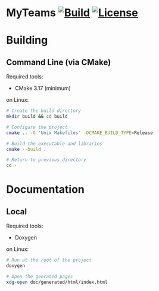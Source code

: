 MyTeams
[![Build](https://img.shields.io/github/workflow/status/MisterPeModder/MyTeams/CI)](https://github.com/MisterPeModder/MyTeams/actions/workflows/ci.yml)
[![License](https://img.shields.io/github/license/MisterPeModder/MyTeams)](https://github.com/MisterPeModder/MyTeams)
====

# Building

## Command Line (via CMake)

Required tools:
- CMake 3.17 (minimum)

on Linux:
```sh
# Create the build directory
mkdir build && cd build 

# Configure the project
cmake .. -G 'Unix Makefiles' -DCMAKE_BUILD_TYPE=Release

# Build the executable and libraries
cmake --build .

# Return to previous directory
cd -
```

# Documentation

## Local

Required tools:
- Doxygen

on Linux:
```sh
# Run at the root of the project
doxygen

# Open the genrated pages
xdg-open doc/generated/html/index.html
```
